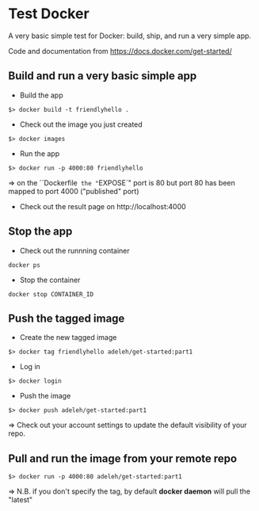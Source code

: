 # Test Docker

A very basic simple test for Docker: build, ship, and run a very simple app.

Code and documentation from https://docs.docker.com/get-started/

## Build and run a very basic simple app 

- Build the app

```
$> docker build -t friendlyhello .
```

- Check out the image you just created

```
$> docker images
```

- Run the app 

```
$> docker run -p 4000:80 friendlyhello
```

=> on the ``Dockerfile` the "`EXPOSE`" port is 80 but port 80 has been mapped to port 4000 ("published" port)

- Check out the result page on http://localhost:4000


## Stop the app
 
- Check out the runnning container

```
docker ps
```

- Stop the container

```
docker stop CONTAINER_ID
```


## Push the tagged image

- Create the new tagged image

```
$> docker tag friendlyhello adeleh/get-started:part1
```

- Log in

```
$> docker login
```

- Push the image

```
$> docker push adeleh/get-started:part1
```

=> Check out your account settings to update the default visibility of your repo.

## Pull and run the image from your remote repo

```
$> docker run -p 4000:80 adeleh/get-started:part1
```

=> N.B. if you don't specify the tag, by default **docker daemon** will pull the "latest"
